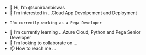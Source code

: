 - 👋 Hi, I’m @sunirbanbiswas
- 👀 I’m interested in ...Cloud App Devolpement and Deployment
-     I'm currently working as a Pega Developer
- 🌱 I’m currently learning ...Azure Cloud, Python and Pega Senior Developer
- 💞️ I’m looking to collaborate on ...
- 📫 How to reach me ...

<!---
sunirbanbiswas/sunirbanbiswas is a ✨ special ✨ repository because its `README.md` (this file) appears on your GitHub profile.
You can click the Preview link to take a look at your changes.
--->
